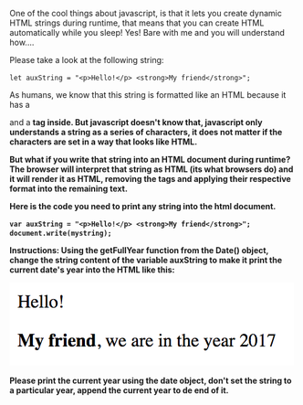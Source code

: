 One of the cool things about javascript, is that it lets you create dynamic HTML strings during runtime, that means that you can create HTML automatically while you sleep! Yes! Bare with me and you will understand how....

Please take a look at the following string:
 
    let auxString = "<p>Hello!</p> <strong>My friend</strong>";

As humans, we know that this string is formatted like an HTML because it has a <p> and a <strong> tag inside. But javascript doesn't know that,  javascript only understands a string as a series of characters, it does not matter if the characters are set in a way that looks like HTML.

But what if you write that string into an HTML document during runtime? The browser will interpret that string as HTML (its what browsers do) and it will render it as HTML, removing the tags and applying their respective format into the remaining text. 

Here is the code you need to print any string into the html document.

    var auxString = "<p>Hello!</p> <strong>My friend</strong>";
    document.write(mystring);

Instructions:
Using the getFullYear function from the Date() object, change the string content of the variable auxString to make it print the current date's year into the HTML like this:

![](HpinbLP.png "")

Please print the current year using the date object, don't set the string to a particular year, append the current year to de end of it.